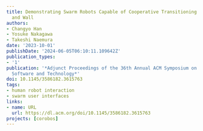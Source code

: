 ```yaml
---
title: Demonstrating Swarm Robots Capable of Cooperative Transitioning between Table
  and Wall
authors:
- Changyo Han
- Yosuke Nakagawa
- Takeshi Naemura
date: '2023-10-01'
publishDate: '2024-06-05T06:10:11.109642Z'
publication_types:
- '1'
publication: '*Adjunct Proceedings of the 36th Annual ACM Symposium on User Interface
  Software and Technology*'
doi: 10.1145/3586182.3615763
tags:
- human robot interaction
- swarm user interfaces
links:
- name: URL
  url: https://dl.acm.org/doi/10.1145/3586182.3615763
projects: [corobos]
---
```

